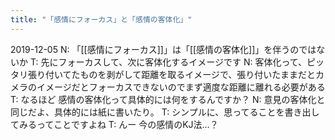 ```yaml
---
title: "「感情にフォーカス」と「感情の客体化」"
---
```


2019-12-05
N: 「[[感情にフォーカス]]」は「[[感情の客体化]]」を伴うのではないか
T: 先にフォーカスして、次に客体化するイメージです
N: 客体化って、ピッタリ張り付いてたものを剥がして距離を取るイメージで、張り付いたままだとカメラのイメージだとフォーカスできないのでまず適度な距離に離れる必要がある
T: なるほど 感情の客体化って具体的には何をするんですか？
N: 意見の客体化と同じだよ、具体的には紙に書いたり。
T: シンプルに、思ってることを書き出してみるってことですよね
T: んー 今の感情のKJ法…？

